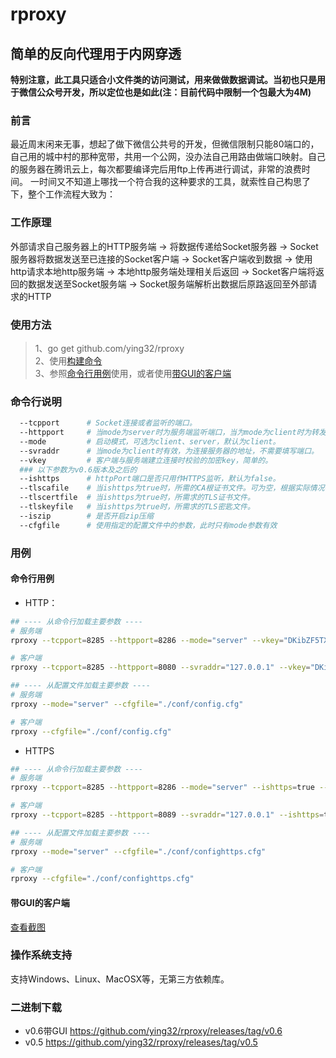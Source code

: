 # rproxy
## 简单的反向代理用于内网穿透  

**特别注意，此工具只适合小文件类的访问测试，用来做做数据调试。当初也只是用于微信公众号开发，所以定位也是如此(注：目前代码中限制一个包最大为4M)** 

### 前言	  

最近周末闲来无事，想起了做下微信公共号的开发，但微信限制只能80端口的，自己用的城中村的那种宽带，共用一个公网，没办法自己用路由做端口映射。自己的服务器在腾讯云上，每次都要编译完后用ftp上传再进行调试，非常的浪费时间。 一时间又不知道上哪找一个符合我的这种要求的工具，就索性自己构思了下，整个工作流程大致为：   

### 工作原理  

外部请求自己服务器上的HTTP服务端 -> 将数据传递给Socket服务器 -> Socket服务器将数据发送至已连接的Socket客户端 -> Socket客户端收到数据 -> 使用http请求本地http服务端 -> 本地http服务端处理相关后返回 -> Socket客户端将返回的数据发送至Socket服务端 -> Socket服务端解析出数据后原路返回至外部请求的HTTP  
 

### 使用方法  

> 1、go get github.com/ying32/rproxy  
> 2、使用[构建命令](build)  
> 3、参照[命令行用例](#命令行用例)使用，或者使用[带GUI的客户端](#带GUI的客户端)


### 命令行说明   
```bash
  --tcpport      # Socket连接或者监听的端口。   
  --httpport     # 当mode为server时为服务端监听端口，当为mode为client时为转发至本地客户端的端口。  
  --mode         # 启动模式，可选为client、server，默认为client。  
  --svraddr      # 当mode为client时有效，为连接服务器的地址，不需要填写端口。    
  --vkey         # 客户端与服务端建立连接时校验的加密key，简单的。  
  ### 以下参数为v0.6版本及之后的
  --ishttps      # httpPort端口是否只用作HTTPS监听，默认为false。    
  --tlscafile    # 当ishttps为true时，所需的CA根证书文件。可为空，根据实际情况确定。  
  --tlscertfile  # 当ishttps为true时，所需求的TLS证书文件。  
  --tlskeyfile   # 当ishttps为true时，所需求的TLS密匙文件。  
  --iszip        # 是否开启zip压缩
  --cfgfile      # 使用指定的配置文件中的参数，此时只有mode参数有效   
```

### 用例  

#### 命令行用例
* HTTP：
```bash
## ---- 从命令行加载主要参数 ----
# 服务端
rproxy --tcpport=8285 --httpport=8286 --mode="server" --vkey="DKibZF5TXvic1g3kY" 

# 客户端
rproxy --tcpport=8285 --httpport=8080 --svraddr="127.0.0.1" --vkey="DKibZF5TXvic1g3kY"

## ---- 从配置文件加载主要参数 ----
# 服务端
rproxy --mode="server" --cfgfile="./conf/config.cfg"

# 客户端
rproxy --cfgfile="./conf/config.cfg"
```  

* HTTPS
```bash
## ---- 从命令行加载主要参数 ----
# 服务端
rproxy --tcpport=8285 --httpport=8286 --mode="server" --ishttps=true --tlscafile="./cert/ca.pem" --tlscertfile="./cert/server.pem" --tlskeyfile="./cert/server.key" --vkey="DKibZF5TXvic1g3kY"

# 客户端 
rproxy --tcpport=8285 --httpport=8089 --svraddr="127.0.0.1" --ishttps=true --tlscafile="./cert/ca.pem" --tlscertfile="./cert/client.pem" --tlskeyfile="./cert/client.key" --vkey="DKibZF5TXvic1g3kY"

## ---- 从配置文件加载主要参数 ----
# 服务端
rproxy --mode="server" --cfgfile="./conf/confighttps.cfg"

# 客户端
rproxy --cfgfile="./conf/confighttps.cfg"
```

#### 带GUI的客户端
[查看截图](imgs)  

### 操作系统支持  

支持Windows、Linux、MacOSX等，无第三方依赖库。  

### 二进制下载
* v0.6带GUI https://github.com/ying32/rproxy/releases/tag/v0.6  
* v0.5 https://github.com/ying32/rproxy/releases/tag/v0.5  

 

